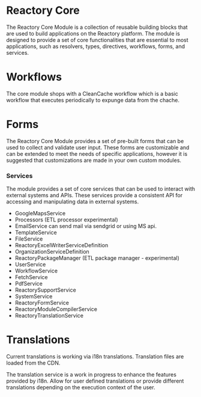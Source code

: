# Reactory Core
The Reactory Core Module is a collection of reusable building blocks that are used to build applications on the Reactory platform. The module is designed to provide a set of core functionalities that are essential to most applications, such as resolvers, types, directives, workflows, forms, and services.


# Workflows
The core module shops with a CleanCache workflow which is a basic workflow that executes periodically to expunge data from the chache.

# Forms
The Reactory Core Module provides a set of pre-built forms that can be used to collect and validate user input. These forms are customizable and can be extended to meet the needs of specific applications, however it is suggested that customizations are made in your own custom modules.

### Services
The module provides a set of core services that can be used to interact with external systems and APIs. These services provide a consistent API for accessing and manipulating data in external systems.

* GoogleMapsService
* Processors (ETL processor experimental)
* EmailService can send mail via sendgrid or using MS api.
* TemplateService
* FileService
* ReactoryExcelWriterServiceDefinition
* OrganizationServiceDefinition
* ReactoryPackageManager (ETL package manager - experimental)
* UserService
* WorkflowService
* FetchService
* PdfService
* ReactorySupportService
* SystemService
* ReactoryFormService
* ReactoryModuleCompilerService
* ReactoryTranslationService


# Translations
Current translations is working via i18n translations. Translation files are loaded from the CDN.

The translation service is a work in progress to enhance the features provided by i18n. Allow for user defined translations or provide different translations depending on the execution context of the user.
